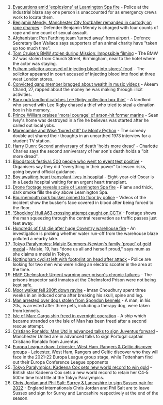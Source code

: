 1. [Evacuations amid 'explosions' at Leamington Spa fire](https://www.bbc.co.uk/news/uk-england-coventry-warwickshire-58357327?at_medium=RSS&at_campaign=KARANGA) - Police at the industrial blaze say one person is unaccounted for as emergency crews work to locate them.
2. [Benjamin Mendy: Manchester City footballer remanded in custody on rape charges](https://www.bbc.co.uk/news/uk-england-manchester-58353366?at_medium=RSS&at_campaign=KARANGA) - Defender Benjamin Mendy is charged with four counts of rape and one count of sexual assault.
3. [Afghanistan: Pen Farthing team 'turned away' from airport](https://www.bbc.co.uk/news/uk-england-essex-58354229?at_medium=RSS&at_campaign=KARANGA) - Defence Secretary Ben Wallace says supporters of an animal charity have "taken up too much time".
4. [Tom Cruise's BMW stolen during Mission: Impossible filming](https://www.bbc.co.uk/news/uk-england-birmingham-58356160?at_medium=RSS&at_campaign=KARANGA) - The BMW X7 was stolen from Church Street, Birmingham, near to the hotel where the actor was staying.
5. [Fulham solicitor accused of injecting blood into stores' food](https://www.bbc.co.uk/news/uk-england-london-58351768?at_medium=RSS&at_campaign=KARANGA) - The solicitor appeared in court accused of injecting blood into food at three west London stores.
6. [Convicted gang member bragged about wealth in music videos](https://www.bbc.co.uk/news/uk-england-nottinghamshire-58357528?at_medium=RSS&at_campaign=KARANGA) - Akeem Chand, 27, rapped about the money he was making through illicit activities.
7. [Bury pub landlord catches Lee Rigby collection box thief](https://www.bbc.co.uk/news/uk-england-manchester-58359182?at_medium=RSS&at_campaign=KARANGA) - A landlord who served with Lee Rigby chased a thief who tried to steal a donation box in his memory.
8. [Prince William praises 'moral courage' of arson-hit former marine](https://www.bbc.co.uk/news/uk-england-tees-58356422?at_medium=RSS&at_campaign=KARANGA) - Sean Ivey's home was destroyed in a fire he believes was started after he called out local yobs.
9. [Morecambe and Wise 'bored stiff' by Monty Python](https://www.bbc.co.uk/news/uk-england-norfolk-58158598?at_medium=RSS&at_campaign=KARANGA) - The comedy double act shared their thoughts in an unearthed 1973 interview for a student TV station.
10. [Harry Dunn: Second anniversary of death 'holds more dread'](https://www.bbc.co.uk/news/uk-england-northamptonshire-58346085?at_medium=RSS&at_campaign=KARANGA) - Charlotte Charles says the second anniversary of her son's death holds a "bit more dread".
11. [Bloodstock festival: 500 people who went to event test positive](https://www.bbc.co.uk/news/uk-england-derbyshire-58341338?at_medium=RSS&at_campaign=KARANGA) - Organisers say they did "everything in their power" to lessen risks, going beyond official guidance.
12. [Boy awaiting heart transplant lives in hospital](https://www.bbc.co.uk/news/uk-england-leeds-58357933?at_medium=RSS&at_campaign=KARANGA) - Eight-year-old Oscar is in a Leeds hospital waiting for an urgent heart transplant.
13. [Drone footage reveals scale of Leamington Spa fire](https://www.bbc.co.uk/news/uk-england-coventry-warwickshire-58358533?at_medium=RSS&at_campaign=KARANGA) - Flame and thick, dark smoke fills the sky above Leamington Spa.
14. [Bournemouth park busker pinned to floor by police](https://www.bbc.co.uk/news/uk-england-dorset-58347979?at_medium=RSS&at_campaign=KARANGA) - Videos of the incident show the busker's face covered in blood after being forced to the floor.
15. ['Shocking' Hull A63 crossing attempt caught on CCTV](https://www.bbc.co.uk/news/uk-england-humber-58345196?at_medium=RSS&at_campaign=KARANGA) - Footage shows the man squeezing through the central reservation as traffic passes just feet away.
16. [Hundreds of fish die after huge Coventry warehouse fire](https://www.bbc.co.uk/news/uk-england-coventry-warwickshire-58348849?at_medium=RSS&at_campaign=KARANGA) - An investigation is probing whether water run-off from the warehouse blaze polluted a nearby lake.
17. [Tokyo Paralympics: Maisie Summers-Newton's family 'proud' of gold medal](https://www.bbc.co.uk/news/uk-england-northamptonshire-58349262?at_medium=RSS&at_campaign=KARANGA) - Maisie, 19, has "done us all and herself proud," says mum as she claims a medal in Tokyo.
18. [Nottingham cyclist left with footprint on head after attack](https://www.bbc.co.uk/news/uk-england-nottinghamshire-58354514?at_medium=RSS&at_campaign=KARANGA) - Police are looking for two men who were riding an electric scooter in the area at the time.
19. [HMP Chelmsford: Urgent warning over prison's chronic failures](https://www.bbc.co.uk/news/uk-england-essex-58351013?at_medium=RSS&at_campaign=KARANGA) - The prisons inspector said inmates at the Chelmsford Prison were not being kept safe.
20. [Moor walker fell 200ft down ravine](https://www.bbc.co.uk/news/uk-england-manchester-58316917?at_medium=RSS&at_campaign=KARANGA) - Imran Choudhury spent three weeks in an induced coma after breaking his skull, spine and leg.
21. [Man arrested over dogs stolen from Spondon kennels](https://www.bbc.co.uk/news/uk-england-derbyshire-58351284?at_medium=RSS&at_campaign=KARANGA) - A man, in his 20s, is arrested after three pets, including a therapy dog, were taken from kennels.
22. [Isle of Man: Cargo ship freed in overnight operation](https://www.bbc.co.uk/news/world-europe-isle-of-man-58356190?at_medium=RSS&at_campaign=KARANGA) - A ship which became stranded on the Isle of Man has been freed after a second rescue attempt.
23. [Cristiano Ronaldo: Man Utd in advanced talks to sign Juventus forward](https://www.bbc.co.uk/sport/football/58359561?at_medium=RSS&at_campaign=KARANGA) - Manchester United are in advanced talks to sign Portugal captain Cristiano Ronaldo from Juventus.
24. [Europa League draw: Leicester, West Ham, Rangers & Celtic discover groups](https://www.bbc.co.uk/sport/football/58353604?at_medium=RSS&at_campaign=KARANGA) - Leicester, West Ham, Rangers and Celtic discover who they will face in the 2021-22 Europa League group stage, while Tottenham find out their Europa Conference League opponents
25. [Tokyo Paralympics: Kadeena Cox sets new world record to win gold](https://www.bbc.co.uk/sport/disability-sport/58352830?at_medium=RSS&at_campaign=KARANGA) - British star Kadeena Cox sets a new world record to retain her C4-5 500m time trial title at the Tokyo Paralympics.
26. [Chris Jordan and Phil Salt: Surrey & Lancashire to sign Sussex pair for 2022](https://www.bbc.co.uk/sport/cricket/58347869?at_medium=RSS&at_campaign=KARANGA) - England internationals Chris Jordan and Phil Salt are to leave Sussex and sign for Surrey and Lancashire respectively at the end of the season.
